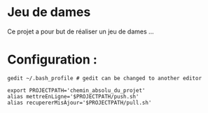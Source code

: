 # Jeu de dames

Ce projet a pour but de réaliser un jeu de dames ... 

# Configuration : 
```
gedit ~/.bash_profile # gedit can be changed to another editor 

export PROJECTPATH='chemin_absolu_du_projet'
alias mettreEnLigne='$PROJECTPATH/push.sh'
alias recupererMisÀjour='$PROJECTPATH/pull.sh'
```
